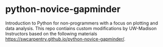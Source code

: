python-novice-gapminder
=======================

Introduction to Python for non-programmers with a focus on plotting and data analysis.
This repo contiains custom modifications by UW-Madison Instructors based on
the following materials <https://swcarpentry.github.io/python-novice-gapminder/>.



